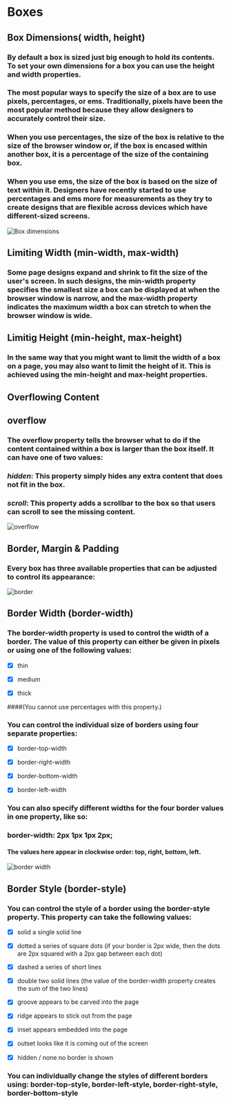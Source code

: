 # Boxes
## Box Dimensions( width, height)
### By default a box is sized just big enough to hold its contents. To set your own dimensions for a box you can use the height and width properties.
### The most popular ways to specify the size of a box are to use pixels, percentages, or ems. Traditionally, pixels have been the most popular method because they allow designers to accurately control their size.
### When you use percentages, the size of the box is relative to the size of the browser window or, if the box is encased within another box, it is a percentage of the size of the containing box.
### When you use ems, the size of the box is based on the size of text within it. Designers have recently started to use percentages and ems more for measurements as they try to create designs that are flexible across devices which have different-sized screens.
![Box dimensions](https://user-images.githubusercontent.com/70091044/92375340-a72d8780-f109-11ea-89ab-e685ea3803fe.PNG)
## Limiting Width (min-width, max-width)
### Some page designs expand and shrink to fit the size of the user's screen. In such designs, the min-width property specifies the smallest size a box can be displayed at when the browser window is narrow, and the max-width property indicates the maximum width a box can stretch to when the browser window is wide.
## Limitig Height (min-height, max-height)
### In the same way that you might want to limit the width of a box on a page, you may also want to limit the height of it. This is achieved using the min-height and max-height properties.
## Overflowing Content
## overflow
### The overflow property tells the browser what to do if the content contained within a box is larger than the box itself. It can have one of two values:
### *hidden*: This property simply hides any extra content that does not fit in the box.
### *scroll*: This property adds a scrollbar to the box so that users can scroll to see the missing content.
![overflow](https://user-images.githubusercontent.com/70091044/92376169-da244b00-f10a-11ea-873d-a1e87440dfd2.PNG)
## Border, Margin & Padding
### Every box has three available properties that can be adjusted to control its appearance:
![border](https://user-images.githubusercontent.com/70091044/92376401-32f3e380-f10b-11ea-8fa0-29a0357a6c14.PNG)
## Border Width (border-width)
### The border-width property is used to control the width of a border. The value of this property can either be given in pixels or using one of the following values:

- [x] thin

- [x] medium

- [x] thick

####(You cannot use percentages with this property.)
### You can control the individual size of borders using four separate properties:

- [x] border-top-width

- [x] border-right-width

- [x] border-bottom-width

- [x] border-left-width

### You can also specify different widths for the four border values in one property, like so:
### border-width: 2px 1px 1px 2px;
#### The values here appear in clockwise order: top, right, bottom, left.
![border width](https://user-images.githubusercontent.com/70091044/92377499-e7dad000-f10c-11ea-9285-b2ca84c48e68.PNG)
## Border Style (border-style)
### You can control the style of a border using the border-style property. This property can take the following values:

- [x] solid a single solid line 

-[x] dotted a series of square dots (if your border is 2px wide, then the dots are 2px squared with a 2px gap between each dot)

- [x] dashed a series of short lines

- [x] double two solid lines (the value of the border-width property creates the sum of the two lines)

- [x] groove appears to be carved into the page

- [x] ridge appears to stick out from the page

- [x] inset appears embedded into the page

-[x] outset looks like it is coming out of the screen

-[x] hidden / none no border is shown

### You can individually change the styles of different borders using: border-top-style, border-left-style, border-right-style, border-bottom-style
